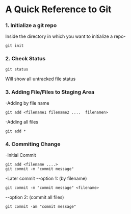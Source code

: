 # A Quick Reference to Git

### 1. Initialize a git repo

Inside the directory in which you want to initialize a repo-

	
	git init


### 2. Check Status
	git status
	
Will show all untracked file status


### 3. Adding File/Files to Staging Area

-Adding by file name

	git add <filename1 filename2 ....  filenamen>

-Adding all files

	git add *
	
	
### 4. Commiting Change

-Initial Commit

	git add <filename ....>
	git commit -m "commit message"
	
-Later commit
--option 1: (by filename)

	git commit -m "commit message" <filename>
	
--option 2: (commit all files)

	git commit -am "commit message"
	
	

